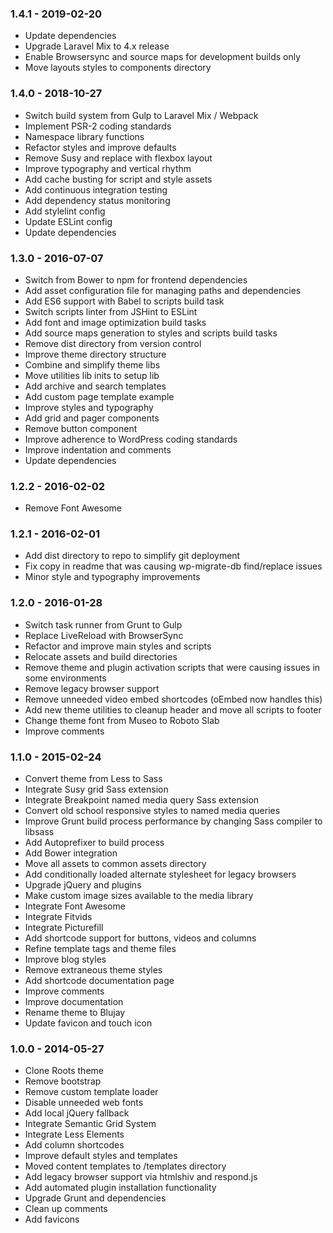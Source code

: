 ### 1.4.1 - 2019-02-20

- Update dependencies
- Upgrade Laravel Mix to 4.x release
- Enable Browsersync and source maps for development builds only
- Move layouts styles to components directory

### 1.4.0 - 2018-10-27

- Switch build system from Gulp to Laravel Mix / Webpack
- Implement PSR-2 coding standards
- Namespace library functions
- Refactor styles and improve defaults
- Remove Susy and replace with flexbox layout
- Improve typography and vertical rhythm
- Add cache busting for script and style assets
- Add continuous integration testing
- Add dependency status monitoring
- Add stylelint config
- Update ESLint config
- Update dependencies

### 1.3.0 - 2016-07-07

- Switch from Bower to npm for frontend dependencies
- Add asset configuration file for managing paths and dependencies
- Add ES6 support with Babel to scripts build task
- Switch scripts linter from JSHint to ESLint
- Add font and image optimization build tasks
- Add source maps generation to styles and scripts build tasks
- Remove dist directory from version control
- Improve theme directory structure
- Combine and simplify theme libs
- Move utilities lib inits to setup lib
- Add archive and search templates
- Add custom page template example
- Improve styles and typography
- Add grid and pager components
- Remove button component
- Improve adherence to WordPress coding standards
- Improve indentation and comments
- Update dependencies

### 1.2.2 - 2016-02-02

- Remove Font Awesome

### 1.2.1 - 2016-02-01

- Add dist directory to repo to simplify git deployment
- Fix copy in readme that was causing wp-migrate-db find/replace issues
- Minor style and typography improvements

### 1.2.0 - 2016-01-28

- Switch task runner from Grunt to Gulp
- Replace LiveReload with BrowserSync
- Refactor and improve main styles and scripts
- Relocate assets and build directories
- Remove theme and plugin activation scripts that were causing issues in some environments
- Remove legacy browser support
- Remove unneeded video embed shortcodes (oEmbed now handles this)
- Add new theme utilities to cleanup header and move all scripts to footer
- Change theme font from Museo to Roboto Slab
- Improve comments

### 1.1.0 - 2015-02-24

- Convert theme from Less to Sass
- Integrate Susy grid Sass extension
- Integrate Breakpoint named media query Sass extension
- Convert old school responsive styles to named media queries
- Improve Grunt build process performance by changing Sass compiler to libsass
- Add Autoprefixer to build process
- Add Bower integration
- Move all assets to common assets directory
- Add conditionally loaded alternate stylesheet for legacy browsers
- Upgrade jQuery and plugins
- Make custom image sizes available to the media library
- Integrate Font Awesome
- Integrate Fitvids
- Integrate Picturefill
- Add shortcode support for buttons, videos and columns
- Refine template tags and theme files
- Improve blog styles
- Remove extraneous theme styles
- Add shortcode documentation page
- Improve comments
- Improve documentation
- Rename theme to Blujay
- Update favicon and touch icon

### 1.0.0 - 2014-05-27

- Clone Roots theme
- Remove bootstrap
- Remove custom template loader
- Disable unneeded web fonts
- Add local jQuery fallback
- Integrate Semantic Grid System
- Integrate Less Elements
- Add column shortcodes
- Improve default styles and templates
- Moved content templates to /templates directory
- Add legacy browser support via htmlshiv and respond.js
- Add automated plugin installation functionality
- Upgrade Grunt and dependencies
- Clean up comments
- Add favicons
